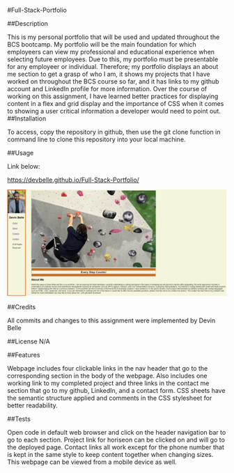 #Full-Stack-Portfolio

##Description

This is my personal portfolio that will be used and updated throughout the BCS bootcamp. My portfolio will be the main foundation for which employeers can view my professional and educational experience when selecting future employees. Due to this, my portfolio must be presentable for any employeer or individual. Therefore; my portfolio displays an about me section to get a grasp of who I am, it shows my projects that I have worked on throughout the BCS course so far, and it has links to my github account and LinkedIn profile for more information. Over the course of working on this assignment, I have learned better practices for displaying content in a flex and grid display and the importance of CSS when it comes to showing a user critical information a developer would need to point out.   
##Installation

To access, copy the repository in github, then use the git clone function in command line to clone this repository into your local machine.

##Usage

Link below:

https://devbelle.github.io/Full-Stack-Portfolio/

![Screenshot](Full-Stack-Portfolio.png)



##Credits

All commits and changes to this assignment were implemented by Devin Belle

##License N/A

##Features 

Webpage includes four clickable links in the nav header that go to the corresponding section in the body of the webpage.  Also includes one working link to my completed project and three links in the contact me section that go to my github, LinkedIn, and a contact form. CSS sheets have the semantic structure applied and comments in the CSS stylesheet for better readability.

##Tests 

Open code in default web browser and click on the header navigation bar to go to each section. Project link for horiseon can be clicked on and will go to the deployed page. Contact links all work except for the phone number that is kept in the same style to keep content together when changing sizes. This webpage can be viewed from a mobile device as well. 
